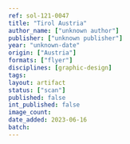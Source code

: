 ```yaml
---
ref: sol-121-0047
title: "Tirol Austria"
author_name: ["unknown author"]
publisher: ["unknown publisher"]
year: "unknown-date"
origin: ["Austria"]
formats: ["flyer"]
disciplines: [graphic-design]
tags:
layout: artifact
status: ["scan"]
published: false
int_published: false
image_count:
date_added: 2023-06-16
batch:
---
```

